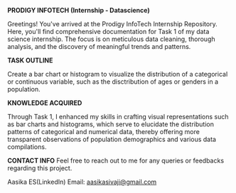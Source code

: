 **PRODIGY INFOTECH (Internship - Datascience)**

Greetings! You've arrived at the Prodigy InfoTech Internship Repository. Here, you'll find comprehensive documentation for Task 1 of my data science internship. The focus is on meticulous data cleaning, thorough analysis, and the discovery of meaningful trends and patterns.

**TASK OUTLINE**

Create a bar chart or histogram to visualize the distribution of a categorical or continuous variable, such as the disctribution of ages or genders in a population.

**KNOWLEDGE ACQUIRED**

Through Task 1, I enhanced my skills in crafting visual representations such as bar charts and histograms, which serve to elucidate the distribution patterns of categorical and numerical data, thereby offering more transparent observations of population demographics and various data compilations.

**CONTACT INFO**
Feel free to reach out to me for any queries or feedbacks regarding this project.

Aasika ES(LinkedIn)
Email: aasikasivaji@gmail.com
